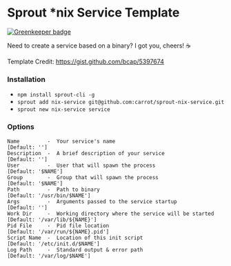 # Sprout *nix Service Template

[![Greenkeeper badge](https://badges.greenkeeper.io/hhsnopek/sprout-nix-service.svg)](https://greenkeeper.io/)

Need to create a service based on a binary? I got you, cheers! :coffee:

Template Credit: https://gist.github.com/bcap/5397674

### Installation

- `npm install sprout-cli -g`
- `sprout add nix-service git@github.com:carrot/sprout-nix-service.git`
- `sprout new nix-service service`

### Options

``` 
Name         -  Your service's name                                  [Default: '']
Description  -  A brief description of your service                  [Default: '']
User         -  User that will spawn the process                     [Default: '$NAME']
Group        -  Group that will spawn the process                    [Default: '$NAME']
Path         -  Path to binary                                       [Default: '/usr/bin/$NAME']
Args         -  Arguments passed to the service startup              [Default: '']
Work Dir     -  Working directory where the service will be started  [Default: '/var/lib/${NAME}']
Pid File     -  Pid file location                                    [Default: '/var/run/${NAME}.pid']
Script Name  -  Location of this init script                         [Default: '/etc/init.d/$NAME']
Log Path     -  Standard output & error path                         [Default: '/var/log/$NAME']
```
